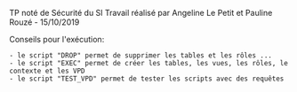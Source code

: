 TP noté de Sécurité du SI
Travail réalisé par Angeline Le Petit et Pauline Rouzé - 15/10/2019

Conseils pour l'exécution:

    - le script "DROP" permet de supprimer les tables et les rôles ...
    - le script "EXEC" permet de créer les tables, les vues, les rôles, le contexte et les VPD
    - le script "TEST_VPD" permet de tester les scripts avec des requêtes


